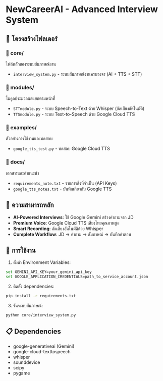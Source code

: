 # NewCareerAI - Advanced Interview System

## 📁 โครงสร้างโฟลเดอร์

### 📂 core/
ไฟล์หลักของระบบสัมภาษณ์งาน
- `interview_system.py` - ระบบสัมภาษณ์งานครบวงจร (AI + TTS + STT)

### 📂 modules/
โมดูลประมวลผลแยกตามหน้าที่
- `STTmodule.py` - ระบบ Speech-to-Text ด้วย Whisper (อัดเสียงอัตโนมัติ)
- `TTSmodule.py` - ระบบ Text-to-Speech ด้วย Google Cloud TTS

### 📂 examples/
ตัวอย่างการใช้งานและทดสอบ
- `google_tts_test.py` - ทดสอบ Google Cloud TTS

### 📂 docs/
เอกสารและคำแนะนำ
- `requirements_note.txt` - รายการสิ่งที่จำเป็น (API Keys)
- `google_tts_notes.txt` - บันทึกเกี่ยวกับ Google TTS

## 🎯 ความสามารถหลัก

- **AI-Powered Interviews**: ใช้ Google Gemini สร้างคำถามจาก JD
- **Premium Voice**: Google Cloud TTS เสียงไทยคุณภาพสูง
- **Smart Recording**: อัดเสียงอัตโนมัติด้วย Whisper
- **Complete Workflow**: JD → คำถาม → สัมภาษณ์ → บันทึกคำตอบ

## 🚀 การใช้งาน

1. ตั้งค่า Environment Variables:
```bash
set GEMINI_API_KEY=your_gemini_api_key
set GOOGLE_APPLICATION_CREDENTIALS=path_to_service_account.json
```

2. ติดตั้ง dependencies:
```bash
pip install -r requirements.txt
```

3. รันระบบสัมภาษณ์:
```bash
python core/interview_system.py
```

## 📋 Dependencies
- google-generativeai (Gemini)
- google-cloud-texttospeech
- whisper
- sounddevice
- scipy
- pygame
